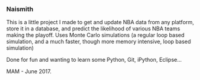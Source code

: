 ### Naismith ###
This is a little project I made to get and update NBA data from any platform, store it in a database, 
and predict the likelihood of various NBA teams making the playoff. Uses Monte Carlo simulations (a regular loop based simulation,
and a much faster, though more memory intensive, loop based simulation)

Done for fun and wanting to learn some Python, Git, iPython, Eclipse...

MAM - June 2017.
